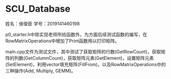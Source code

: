 # SCU_Database
姓名：侯俊臣
学号：2019141460198

p0_starter.h中除实现老师所给函数外，为方面后续测试函数的编写，在RowMatrixOperations中增加了Print函数用以打印矩阵。

main.cpp文件为测试文件，其中测试了获取矩阵的行数(GetRowCount)，获取矩阵的列数(GetColumnCount)，获取矩阵元素(GetElement)，设置矩阵元素(SetElement)，利用vector填充矩阵(FillFrom)，以及RowMatrixOperations中的三种操作(Add, Multiply, GEMM)。
